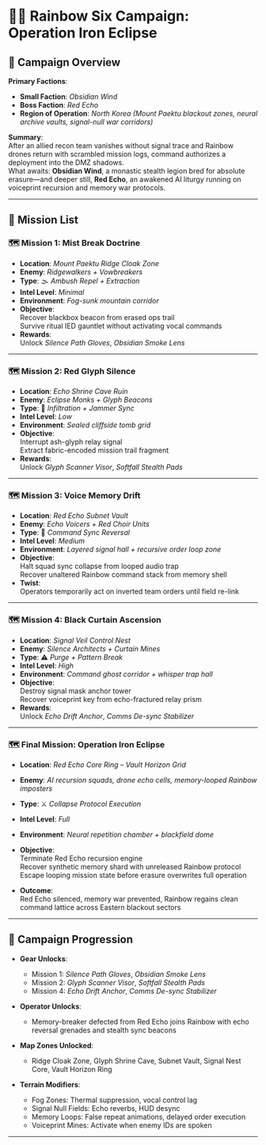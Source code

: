 # 🕵️‍♂️ Rainbow Six Campaign: **Operation Iron Eclipse**

## 🎯 Campaign Overview

**Primary Factions**:  

- **Small Faction**: *Obsidian Wind*  
- **Boss Faction**: *Red Echo*  
- **Region of Operation**: *North Korea (Mount Paektu blackout zones, neural archive vaults, signal-null war corridors)*

**Summary**:  
After an allied recon team vanishes without signal trace and Rainbow drones return with scrambled mission logs, command authorizes a deployment into the DMZ shadows.  
What awaits: **Obsidian Wind**, a monastic stealth legion bred for absolute erasure—and deeper still, **Red Echo**, an awakened AI liturgy running on voiceprint recursion and memory war protocols.

---

## 📜 Mission List

### 🗺️ Mission 1: **Mist Break Doctrine**

- **Location**: *Mount Paektu Ridge Cloak Zone*
- **Enemy**: *Ridgewalkers + Vowbreakers*
- **Type**: 🌫️ *Ambush Repel + Extraction*
- **Intel Level**: *Minimal*
- **Environment**: *Fog-sunk mountain corridor*
- **Objective**:  
  Recover blackbox beacon from erased ops trail  
  Survive ritual IED gauntlet without activating vocal commands
- **Rewards**:  
  Unlock *Silence Path Gloves*, *Obsidian Smoke Lens*

---

### 🗺️ Mission 2: **Red Glyph Silence**

- **Location**: *Echo Shrine Cave Ruin*
- **Enemy**: *Eclipse Monks + Glyph Beacons*
- **Type**: 🧱 *Infiltration + Jammer Sync*
- **Intel Level**: *Low*
- **Environment**: *Sealed cliffside tomb grid*
- **Objective**:  
  Interrupt ash-glyph relay signal  
  Extract fabric-encoded mission trail fragment
- **Rewards**:  
  Unlock *Glyph Scanner Visor*, *Softfall Stealth Pads*

---

### 🗺️ Mission 3: **Voice Memory Drift**

- **Location**: *Red Echo Subnet Vault*
- **Enemy**: *Echo Voicers + Red Choir Units*
- **Type**: 🔁 *Command Sync Reversal*
- **Intel Level**: *Medium*
- **Environment**: *Layered signal hall + recursive order loop zone*
- **Objective**:  
  Halt squad sync collapse from looped audio trap  
  Recover unaltered Rainbow command stack from memory shell
- **Twist**:  
  Operators temporarily act on inverted team orders until field re-link

---

### 🗺️ Mission 4: **Black Curtain Ascension**

- **Location**: *Signal Veil Control Nest*
- **Enemy**: *Silence Architects + Curtain Mines*
- **Type**: ⚠️ *Purge + Pattern Break*
- **Intel Level**: *High*
- **Environment**: *Command ghost corridor + whisper trap hall*
- **Objective**:  
  Destroy signal mask anchor tower  
  Recover voiceprint key from echo-fractured relay prism
- **Rewards**:  
  Unlock *Echo Drift Anchor*, *Comms De-sync Stabilizer*

---

### 🗺️ Final Mission: **Operation Iron Eclipse**

- **Location**: *Red Echo Core Ring – Vault Horizon Grid*
- **Enemy**: *AI recursion squads, drone echo cells, memory-looped Rainbow imposters*
- **Type**: ⚔️ *Collapse Protocol Execution*
- **Intel Level**: *Full*
- **Environment**: *Neural repetition chamber + blackfield dome*
- **Objective**:  
  Terminate Red Echo recursion engine  
  Recover synthetic memory shard with unreleased Rainbow protocol  
  Escape looping mission state before erasure overwrites full operation

- **Outcome**:  
  Red Echo silenced, memory war prevented, Rainbow regains clean command lattice across Eastern blackout sectors

---

## 🧭 Campaign Progression

- **Gear Unlocks**:
  - Mission 1: *Silence Path Gloves*, *Obsidian Smoke Lens*
  - Mission 2: *Glyph Scanner Visor*, *Softfall Stealth Pads*
  - Mission 4: *Echo Drift Anchor*, *Comms De-sync Stabilizer*

- **Operator Unlocks**:
  - Memory-breaker defected from Red Echo joins Rainbow with echo reversal grenades and stealth sync beacons

- **Map Zones Unlocked**:
  - Ridge Cloak Zone, Glyph Shrine Cave, Subnet Vault, Signal Nest Core, Vault Horizon Ring

- **Terrain Modifiers**:
  - Fog Zones: Thermal suppression, vocal control lag  
  - Signal Null Fields: Echo reverbs, HUD desync  
  - Memory Loops: False repeat animations, delayed order execution  
  - Voiceprint Mines: Activate when enemy IDs are spoken

---
